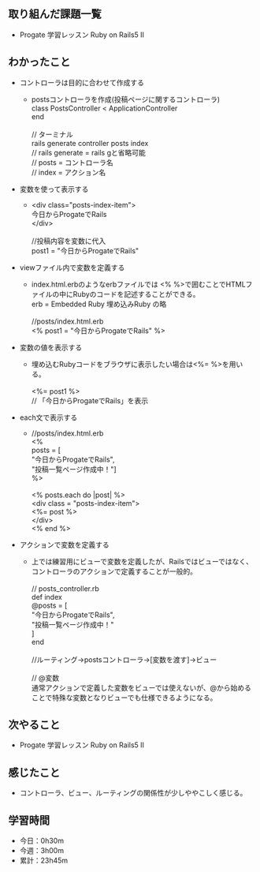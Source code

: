 ## 取り組んだ課題一覧
- Progate 学習レッスン Ruby on Rails5 II
## わかったこと
- コントローラは目的に合わせて作成する
    - postsコントローラを作成(投稿ページに関するコントローラ)<br>
class PostsController &lt; ApplicationController<br>
end<br><br>
// ターミナル<br>
rails generate controller posts index<br>
// rails generate = rails gと省略可能<br>
// posts = コントローラ名<br>
// index = アクション名<br>

- 変数を使って表示する
    -    &lt;div class=&quot;posts-index-item&quot;&gt;<br>
 今日からProgateでRails<br>
&lt;/div&gt;<br><br>
//投稿内容を変数に代入<br>
post1 = &quot;今日からProgateでRails&quot;<br>

- viewファイル内で変数を定義する
    - index.html.erbのようなerbファイルでは &lt;% %&gt;で囲むことでHTMLファイルの中にRubyのコードを記述することができる。<br>
erb = Embedded Ruby 埋め込みRuby の略<br><br>
//posts/index.html.erb<br>
&lt;% post1 = &quot;今日からProgateでRails&quot; %&gt;

- 変数の値を表示する
    - 埋め込むRubyコードをブラウザに表示したい場合は&lt;%= %&gt;を用いる。<br><br>
&lt;%= post1 %&gt;<br>
// 「今日からProgateでRails」を表示<br>

- each文で表示する
    -    //posts/index.html.erb<br>
&lt;% <br>
 posts = [<br>
  &quot;今日からProgateでRails&quot;,<br>
  &quot;投稿一覧ページ作成中！&quot;]<br>
%&gt;<br><br>
 &lt;% posts.each do |post| %&gt;<br>
  &lt;div class = &quot;posts-index-item&quot;&gt;<br>
   &lt;%= post %&gt;<br>
  &lt;/div&gt;<br>
 &lt;% end %&gt;
 
 - アクションで変数を定義する
    -    上では練習用にビューで変数を定義したが、Railsではビューではなく、コントローラのアクションで定義することが一般的。<br><br>
// posts_controller.rb<br>
def index<br>
 @posts = [<br>
  &quot;今日からProgateでRails&quot;,<br>
  &quot;投稿一覧ページ作成中！&quot;<br>
 ]<br>
end<br><br>
//ルーティング&rarr;postsコントローラ&rarr;[変数を渡す]&rarr;ビュー<br><br>
// @変数<br>
通常アクションで定義した変数をビューでは使えないが、@から始めることで特殊な変数となりビューでも仕様できるようになる。
## 次やること
- Progate 学習レッスン Ruby on Rails5 II
## 感じたこと
- コントローラ、ビュー、ルーティングの関係性が少しややこしく感じる。
## 学習時間
- 今日：0h30m
- 今週：3h00m
- 累計：23h45m